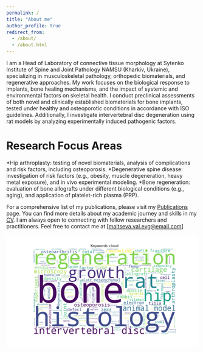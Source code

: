 ```yaml
---
permalink: /
title: "About me"
author_profile: true
redirect_from: 
  - /about/
  - /about.html
---
```


I am a Head of Laboratory of connective tissue morphology at Sytenko Institute of Spine and Joint Pathology NAMSU (Kharkiv, Ukraine), specializing in musculoskeletal pathology, orthopedic biomaterials, and regenerative approaches. My work focuses on the biological response to implants, bone healing mechanisms, and the impact of systemic and environmental factors on skeletal health. I conduct preclinical assessments of both novel and clinically established biomaterials for bone implants, tested under healthy and osteoporotic conditions in accordance with ISO guidelines. Additionally, I investigate intervertebral disc degeneration using rat models by analyzing experimentally induced pathogenic factors.

Research Focus Areas
======
*Hip arthroplasty: testing of novel biomaterials, analysis of complications and risk factors, including osteoporosis.
*Degenerative spine disease: investigation of risk factors (e.g., obesity, muscle degeneration, heavy metal exposure), and in vivo experimental modeling.
*Bone regeneration: evaluation of bone allografts under different biological conditions (e.g., aging), and application of platelet-rich plasma (PRP).

For a comprehensive list of my publications, please visit my [Publications](/publications/) page. You can find more details about my academic journey and skills in my [CV](/cv/). I am always open to connecting with fellow researchers and practitioners. Feel free to contact me at [maltseva.val.evg@email.com] 


![Cloud of My Research Keywords](/images/cloud_keywords.png)
